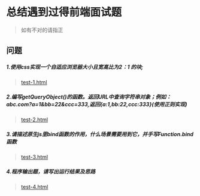 # 总结遇到过得前端面试题
> 如有不对的请指正

## 问题

##### 1.使用css实现一个自适应浏览器大小且宽高比为2：1 的块; 
  > [test-1.html](https://github.com/dai1254473705/interview-questions/blob/master/views/test-1.html)
##### 2.编写getQueryObject()的函数。返回URL中查询字符串对象；例如：abc.com?a=1&bb=22&ccc=333,返回{a:1,bb:22,ccc:333}(使用正则实现)
  > [test-2.html](https://github.com/dai1254473705/interview-questions/blob/master/views/test-2.html)
##### 3.请描述原生js里bind函数的作用，什么场景需要用到它，并手写Function.bind函数
  > [test-3.html](https://github.com/dai1254473705/interview-questions/blob/master/views/test-3.html)
##### 4.程序输出题，请写出运行结果及思路
  > [test-4.html](https://github.com/dai1254473705/interview-questions/blob/master/views/test-4.html)

